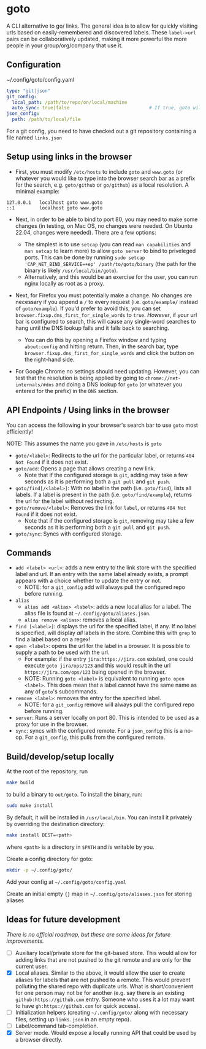 # goto

A CLI alternative to go/ links. The general idea is to allow for quickly visiting urls based on easily-remembered and discovered labels.
These `label->url` pairs can be collaboratively updated, making it more powerful the more people in your group/org/company that use it.

## Configuration

~/.config/goto/config.yaml

```yaml
type: "git|json"
git_config:
  local_path: /path/to/repo/on/local/machine
  auto_sync: true|false                             # If true, goto will pull on every operation instead of only on add/remove
json_config:
  path: /path/to/local/file
```

For a git config, you need to have checked out a git repository containing a file named `links.json`

## Setup using links in the browser
- First, you must modify `/etc/hosts` to include `goto` and `www.goto` (or whatever you would like to type into the browser search bar as a prefix for the search, e.g. `goto/github` or `go/github`) as a local resolution. A minimal example:
```
127.0.0.1   localhost goto www.goto
::1         localhost goto www.goto
```
- Next, in order to be able to bind to port 80, you may need to make some changes (in testing, on Mac OS, no changes were needed. On Ubuntu 22.04, changes were needed). There are a few options:
  - The simplest is to use `setcap` (you can read `man capabilities` and `man setcap` to learn more) to allow `goto server` to bind to priveleged ports. This can be done by running `sudo setcap 'CAP_NET_BIND_SERVICE=+ep' /path/to/goto/binary` (the path for the binary is likely `/usr/local/bin/goto`).
  - Alternatively, and this would be an exercise for the user, you can run nginx locally as root as a proxy.

- Next, for Firefox you must potentially make a change. No changes are necessary if you append a `/` to every request (i.e. `goto/example/` instead of `goto/example`). If you'd prefer to avoid this, you can set `browser.fixup.dns_first_for_single_words` to `true`. _However_, if your url bar is configured to search, this will cause any single-word searches to hang until the DNS lookup fails and it falls back to searching.
  - You can do this by opening a Firefox window and typing `about:config` and hitting return. Then, in the search bar, type `browser.fixup.dns_first_for_single_words` and click the button on the right-hand side.
- For Google Chrome no settings should need updating. However, you can test that the resolution is being applied by going to `chrome://net-internals/#dns` and doing a DNS lookup for `goto` (or whatever you entered for the prefix) in the `DNS` section.

## API Endpoints / Using links in the browser
You can access the following in your browser's search bar to use `goto` most efficiently!

NOTE: This assumes the name you gave in `/etc/hosts` is `goto`

- `goto/<label>`: Redirects to the url for the particular label, or returns `404 Not Found` if it does not exist.
- `goto/add`: Opens a page that allows creating a new link. 
  - Note that if the configured storage is `git`, adding may take a few seconds as it is performing both a `git pull` and `git push`.
- `goto/find[/<label>]`: With no label in the path (i.e. `goto/find`), lists all labels. If a label is present in the path (i.e. `goto/find/example`), returns the url for the label without redirecting.
- `goto/remove/<label>`: Removes the link for `label`, or returns `404 Not Found` if it does not exist. 
  - Note that if the configured storage is `git`, removing may take a few seconds as it is performing both a `git pull` and `git push`.
- `goto/sync`: Syncs with configured storage.

## Commands

- `add <label> <url>`: adds a new entry to the link store with the specified label and url. If an entry with the same label already exists,
  a prompt appears with a choice whether to update the entry or not.
  - NOTE: for a `git_config` add will always pull the configured repo before running.
- `alias`
  - `alias add <alias> <label>`: adds a new local alias for a label. The alias file is found at `~/.config/goto/aliases.json`.
  - `alias remove <alias>`: removes a local alias.
- `find [<label>]`: displays the url for the specified label, if any. If no label is specified, will display *all* labels in the store. 
  Combine this with `grep` to find a label based on a regex!
- `open <label>`: opens the url for the label in a browser. It is possible to supply a path to be used with the url.
  - For example: if the entry `jira:https://jira.com` existed, one could execute `goto jira/ops/123` and this would result in the url
    `https://jira.com/ops/123` being opened in the browser.
  - NOTE: Running `goto <label>` is equivalent to running `goto open <label>`. This does mean that a label cannot have the same name as any 
    of `goto`'s subcommands.
- `remove <label>`: removes the entry for the specified label.
  - NOTE: for a `git_config` remove will always pull the configured repo before running.
- `server`: Runs a server locally on port 80. This is intended to be used as a proxy for use in the browser. 
- `sync`: syncs with the configured remote. For a `json_config` this is a no-op. For a `git_config`, this pulls from the configured remote.

## Build/develop/setup locally

At the root of the repository, run

```bash
make build
```

to build a binary to `out/goto`.  To install the binary, run:

```bash
sudo make install
```

By default, it will be installed in `/usr/local/bin`. You can install it privately by overriding the destination directory:

```bash
make install DEST=<path>
 ```

 where `<path>` is a directory in `$PATH` and is writable by you.

Create a config directory for goto:

```bash
mkdir -p ~/.config/goto/
```

Add your config at `~/.config/goto/config.yaml`

Create an initial empty `{}` map in `~/.config/goto/aliases.json` for storing aliases

## Ideas for future development

*There is no official roadmap, but these are some ideas for future improvements.*

- [ ] Auxiliary local/private store for the git-based store. This would allow for adding links that are not pushed to the git remote and
  are only for the current user.
- [X] Local aliases. Similar to the above, it would allow the user to create aliases for labels that are not pushed to a remote. This would prevent polluting the shared repo with duplicate urls. What is short/convenient for one person may not be for another
  (e.g. say there is an existing `github:https://github.com` entry. Someone who uses it a lot may want to have 
  `gh:https://github.com` for quick access).
- [ ] Initialization helpers (creating `~/.config/goto/` along with necessary files, setting up `links.json` in an empty repo).
- [ ] Label/command tab-completion.
- [X] Server mode. Would expose a locally running API that could be used by a browser directly.
